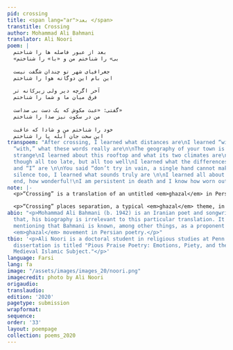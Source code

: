 ```yaml
---
pid: crossing
title: <span lang="ar">بعد ‬</span>
transtitle: Crossing
author: Mohammad Ali Bahmani
translator: Ali Noori
poem: |
  بعد از عبور فاصله ها را شناختم‬
  «بی» را شناختم من و «با» را شناختم‬
  ‬
  جغرافیای شهر تو چندان شگفت نیست‬
  این بام این دوگانه هوا را شناختم‬
  ‬
  آخر اگرچه دیر ولی زیرکانه تر‬
  فرق میان ما و شما را شناختم‬
  ‬
  گفتی: «عبث مکوش که یک دست بی صداست»
  من در سکوت نیز صدا را شناختم‬
  ‬
  خود را شناختم من و شادا که عاقبت‬
  این سخت جان آبله پا را شناختم‬
transpoem: "After crossing, I learned what distances are\nI learned “without” and
  “with,” what these words really are\n\nThe geography of your town is not all that
  strange\nI learned about this rooftop and what its two climates are\n\nAt the end,
  though all too late, but all too well\nI learned what the differences between “you”
  and “I” are \n\nYou said “don’t try in vain, a single hand cannot make a sound”\nIn
  silence too, I learned what sounds truly are \n\nI learned all about myself at the
  end, how wonderful!\nI am persistent in death and I know how worn out my feet are\n"
note: |-
  <p>“Crossing” is a translation of an untitled <em>ghazal</em> in Persian. The <em>ghazal</em> is a poetic form central to many languages and poetic traditions, including, but not limited to, Persian, Urdu, Turkish, and Arabic, since at least the ninth century. The past few decades have seen a surge in English <em>ghazals</em>. The <em>ghazal</em> is defined by two sets of characteristics. First, the form: the “aa-ba-ca” rhyme scheme is the most recognizable formal feature of the <em>ghazal</em>; there are also rules governing meter. Second, the content: the <em>ghazal</em> tradition comes with a cluster of themes, images, devices, and conventions.</p>

  <p>“Crossing” places separation, a typical <em>ghazal</em> theme, in an urban setting. Using a curious combination of contemporary and archaic Persian, it invokes the expected characters of a <em>ghazal</em>, namely the beloved and the lover, through several less-expected juxtapositions, like the “with” and “without” prefixes. It culminates in a moment of self-reflection. Bahmani’s phrasing and style that result in a dense poem, riddled with allusions to elements from the <em>ghazal</em> tradition as well as his playful use of different registers of Persian, are not transportable into English. Nonetheless, this translation has attempted to draw out and highlight dynamic characteristics of the poem — the aforementioned juxtapositions for instance — that do lend themselves to translation into English.</p>
abio: "<p>Mohammad Ali Bahmani (b. 1942) is an Iranian poet and songwriter. Beyond
  that, his biography is irrelevant to this particular translation. It might be worth
  mentioning that Bahmani is known, among other things, as a proponent of the postmodern
  <em>ghazal</em> movement in Persian poetry.</p>"
tbio: '<p>Ali Noori is a doctoral student in religious studies at Penn. He likes <em>ghazals</em>.His
  dissertation is titled "Pious Praise Poetry: Emotions, Piety, and the Making of
  Medieval Islamic Subject."</p>'
language: Farsi
lang: fa
image: "/assets/images/images_20/noori.png"
imagecredit: photo by Ali Noori
origaudio: 
translaudio: 
edition: '2020'
pagetype: submission
wrapformat: 
sequence: 
order: '33'
layout: poempage
collection: poems_2020
---
```

